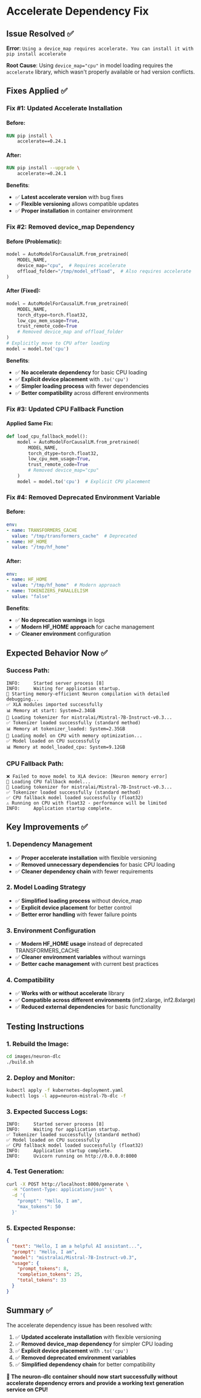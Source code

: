 # Accelerate Dependency Fix

## Issue Resolved ✅

**Error**: `Using a device_map requires accelerate. You can install it with pip install accelerate`

**Root Cause**: Using `device_map="cpu"` in model loading requires the `accelerate` library, which wasn't properly available or had version conflicts.

## Fixes Applied ✅

### **Fix #1: Updated Accelerate Installation**

#### **Before**:
```dockerfile
RUN pip install \
    accelerate==0.24.1
```

#### **After**:
```dockerfile
RUN pip install --upgrade \
    accelerate>=0.24.1
```

**Benefits**:
- ✅ **Latest accelerate version** with bug fixes
- ✅ **Flexible versioning** allows compatible updates
- ✅ **Proper installation** in container environment

### **Fix #2: Removed device_map Dependency**

#### **Before (Problematic)**:
```python
model = AutoModelForCausalLM.from_pretrained(
    MODEL_NAME,
    device_map="cpu",  # Requires accelerate
    offload_folder="/tmp/model_offload",  # Also requires accelerate
)
```

#### **After (Fixed)**:
```python
model = AutoModelForCausalLM.from_pretrained(
    MODEL_NAME,
    torch_dtype=torch.float32,
    low_cpu_mem_usage=True,
    trust_remote_code=True
    # Removed device_map and offload_folder
)
# Explicitly move to CPU after loading
model = model.to('cpu')
```

**Benefits**:
- ✅ **No accelerate dependency** for basic CPU loading
- ✅ **Explicit device placement** with `.to('cpu')`
- ✅ **Simpler loading process** with fewer dependencies
- ✅ **Better compatibility** across different environments

### **Fix #3: Updated CPU Fallback Function**

#### **Applied Same Fix**:
```python
def load_cpu_fallback_model():
    model = AutoModelForCausalLM.from_pretrained(
        MODEL_NAME,
        torch_dtype=torch.float32,
        low_cpu_mem_usage=True,
        trust_remote_code=True
        # Removed device_map="cpu"
    )
    model = model.to('cpu')  # Explicit CPU placement
```

### **Fix #4: Removed Deprecated Environment Variable**

#### **Before**:
```yaml
env:
- name: TRANSFORMERS_CACHE
  value: "/tmp/transformers_cache"  # Deprecated
- name: HF_HOME
  value: "/tmp/hf_home"
```

#### **After**:
```yaml
env:
- name: HF_HOME
  value: "/tmp/hf_home"  # Modern approach
- name: TOKENIZERS_PARALLELISM
  value: "false"
```

**Benefits**:
- ✅ **No deprecation warnings** in logs
- ✅ **Modern HF_HOME approach** for cache management
- ✅ **Cleaner environment** configuration

## Expected Behavior Now ✅

### **Success Path**:
```
INFO:     Started server process [8]
INFO:     Waiting for application startup.
🚀 Starting memory-efficient Neuron compilation with detailed debugging...
✅ XLA modules imported successfully
📊 Memory at start: System=2.34GB
📝 Loading tokenizer for mistralai/Mistral-7B-Instruct-v0.3...
✅ Tokenizer loaded successfully (standard method)
📊 Memory at tokenizer_loaded: System=2.35GB
🔄 Loading model on CPU with memory optimization...
✅ Model loaded on CPU successfully
📊 Memory at model_loaded_cpu: System=9.12GB
```

### **CPU Fallback Path**:
```
❌ Failed to move model to XLA device: [Neuron memory error]
🔄 Loading CPU fallback model...
📝 Loading tokenizer for mistralai/Mistral-7B-Instruct-v0.3...
✅ Tokenizer loaded successfully (standard method)
✅ CPU fallback model loaded successfully (float32)
⚠️ Running on CPU with float32 - performance will be limited
INFO:     Application startup complete.
```

## Key Improvements ✅

### **1. Dependency Management**
- ✅ **Proper accelerate installation** with flexible versioning
- ✅ **Removed unnecessary dependencies** for basic CPU loading
- ✅ **Cleaner dependency chain** with fewer requirements

### **2. Model Loading Strategy**
- ✅ **Simplified loading process** without device_map
- ✅ **Explicit device placement** for better control
- ✅ **Better error handling** with fewer failure points

### **3. Environment Configuration**
- ✅ **Modern HF_HOME usage** instead of deprecated TRANSFORMERS_CACHE
- ✅ **Cleaner environment variables** without warnings
- ✅ **Better cache management** with current best practices

### **4. Compatibility**
- ✅ **Works with or without accelerate** library
- ✅ **Compatible across different environments** (inf2.xlarge, inf2.8xlarge)
- ✅ **Reduced external dependencies** for basic functionality

## Testing Instructions

### **1. Rebuild the Image**:
```bash
cd images/neuron-dlc
./build.sh
```

### **2. Deploy and Monitor**:
```bash
kubectl apply -f kubernetes-deployment.yaml
kubectl logs -l app=neuron-mistral-7b-dlc -f
```

### **3. Expected Success Logs**:
```
INFO:     Started server process [8]
INFO:     Waiting for application startup.
✅ Tokenizer loaded successfully (standard method)
✅ Model loaded on CPU successfully
✅ CPU fallback model loaded successfully (float32)
INFO:     Application startup complete.
INFO:     Uvicorn running on http://0.0.0.0:8000
```

### **4. Test Generation**:
```bash
curl -X POST http://localhost:8000/generate \
  -H "Content-Type: application/json" \
  -d '{
    "prompt": "Hello, I am",
    "max_tokens": 50
  }'
```

### **5. Expected Response**:
```json
{
  "text": "Hello, I am a helpful AI assistant...",
  "prompt": "Hello, I am",
  "model": "mistralai/Mistral-7B-Instruct-v0.3",
  "usage": {
    "prompt_tokens": 8,
    "completion_tokens": 25,
    "total_tokens": 33
  }
}
```

## Summary ✅

The accelerate dependency issue has been resolved with:

1. ✅ **Updated accelerate installation** with flexible versioning
2. ✅ **Removed device_map dependency** for simpler CPU loading
3. ✅ **Explicit device placement** with `.to('cpu')`
4. ✅ **Removed deprecated environment variables** 
5. ✅ **Simplified dependency chain** for better compatibility

**🎉 The neuron-dlc container should now start successfully without accelerate dependency errors and provide a working text generation service on CPU!**
